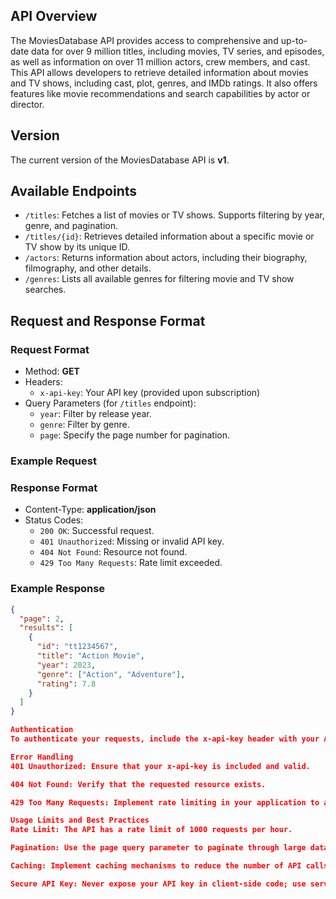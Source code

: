 ## API Overview

The MoviesDatabase API provides access to comprehensive and up-to-date data for over 9 million titles, including movies, TV series, and episodes, as well as information on over 11 million actors, crew members, and cast. This API allows developers to retrieve detailed information about movies and TV shows, including cast, plot, genres, and IMDb ratings. It also offers features like movie recommendations and search capabilities by actor or director. 

## Version

The current version of the MoviesDatabase API is **v1**.

## Available Endpoints

- `/titles`: Fetches a list of movies or TV shows. Supports filtering by year, genre, and pagination.
- `/titles/{id}`: Retrieves detailed information about a specific movie or TV show by its unique ID.
- `/actors`: Returns information about actors, including their biography, filmography, and other details.
- `/genres`: Lists all available genres for filtering movie and TV show searches.

## Request and Response Format

### Request Format

- Method: **GET**
- Headers: 
  - `x-api-key`: Your API key (provided upon subscription)
- Query Parameters (for `/titles` endpoint):
  - `year`: Filter by release year.
  - `genre`: Filter by genre.
  - `page`: Specify the page number for pagination.

### Example Request


### Response Format

- Content-Type: **application/json**
- Status Codes:
  - `200 OK`: Successful request.
  - `401 Unauthorized`: Missing or invalid API key.
  - `404 Not Found`: Resource not found.
  - `429 Too Many Requests`: Rate limit exceeded.

### Example Response

```json
{
  "page": 2,
  "results": [
    {
      "id": "tt1234567",
      "title": "Action Movie",
      "year": 2023,
      "genre": ["Action", "Adventure"],
      "rating": 7.8
    }
  ]
}

Authentication
To authenticate your requests, include the x-api-key header with your API key in each request. The API key is provided upon subscription to the MoviesDatabase API on RapidAPI.

Error Handling
401 Unauthorized: Ensure that your x-api-key is included and valid.

404 Not Found: Verify that the requested resource exists.

429 Too Many Requests: Implement rate limiting in your application to avoid exceeding the API's usage limits.

Usage Limits and Best Practices
Rate Limit: The API has a rate limit of 1000 requests per hour.

Pagination: Use the page query parameter to paginate through large datasets.

Caching: Implement caching mechanisms to reduce the number of API calls and improve performance.

Secure API Key: Never expose your API key in client-side code; use server-side requests to keep your key secure.


